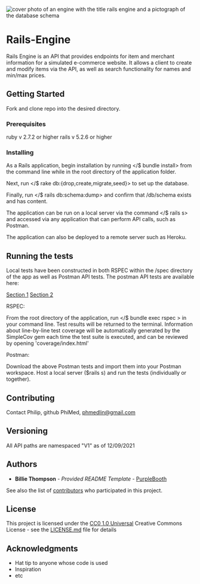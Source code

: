 ![cover photo of an engine with the title rails engine and a pictograph of the database schema](https://user-images.githubusercontent.com/87627363/145451161-9e2bbf7d-82d9-461e-b33d-5477dba29856.png)

# Rails-Engine

Rails Engine is an API that provides endpoints for item and merchant information for a simulated e-commerce website. It allows a client to create and modify items via the API, as well as search functionality for names and min/max prices. 


## Getting Started

Fork and clone repo into the desired directory.

### Prerequisites

ruby v 2.7.2 or higher
rails v 5.2.6 or higher

### Installing

As a Rails application, begin installation by running </$ bundle install> from the command line while in the root directory of the application folder. 

Next, run </$ rake db:{drop,create,migrate,seed}> to set up the database. 

Finally, run </$ rails db:schema:dump> and confirm that /db/schema exists and has content.

The application can be run on a local server via the command </$ rails s> and accessed via any application that can perform API calls, such as Postman.

The application can also be deployed to a remote server such as Heroku.

## Running the tests
Local tests have been constructed in both RSPEC within the /spec directory of the app as well as Postman API tests. The postman API tests are available here:

[Section 1](https://backend.turing.edu/module3/projects/rails_engine_lite/RailsEngineSection1.postman_collection.json)
[Section 2](https://backend.turing.edu/module3/projects/rails_engine_lite/RailsEngineSection2.postman_collection.json)

RSPEC:

From the root directory of the application, run </$ bundle exec rspec > in your command line. Test results will be returned to the terminal. Information about line-by-line test coverage will be automatically generated by the SimpleCov gem each time the test suite is executed, and can be reviewed by opening 'coverage/index.html'

Postman:

Download the above Postman tests and import them into your Postman workspace. Host a local server ($rails s) and run the tests (individually or together).

## Contributing

Contact Philip, github PhiMed, phmedlin@gmail.com

## Versioning

All API paths are namespaced "V1" as of 12/09/2021

## Authors

  - **Billie Thompson** - *Provided README Template* -
    [PurpleBooth](https://github.com/PurpleBooth)

See also the list of
[contributors](https://github.com/PurpleBooth/a-good-readme-template/contributors)
who participated in this project.

## License

This project is licensed under the [CC0 1.0 Universal](LICENSE.md)
Creative Commons License - see the [LICENSE.md](LICENSE.md) file for
details

## Acknowledgments

  - Hat tip to anyone whose code is used
  - Inspiration
  - etc
